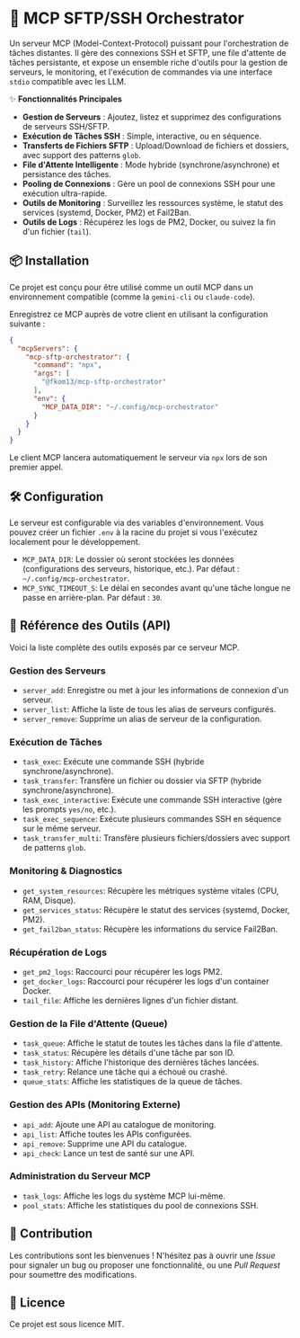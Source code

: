 # 🚀 MCP SFTP/SSH Orchestrator

Un serveur MCP (Model-Context-Protocol) puissant pour l'orchestration de tâches distantes. Il gère des connexions SSH et SFTP, une file d'attente de tâches persistante, et expose un ensemble riche d'outils pour la gestion de serveurs, le monitoring, et l'exécution de commandes via une interface `stdio` compatible avec les LLM.

✨ **Fonctionnalités Principales**

- **Gestion de Serveurs** : Ajoutez, listez et supprimez des configurations de serveurs SSH/SFTP.
- **Exécution de Tâches SSH** : Simple, interactive, ou en séquence.
- **Transferts de Fichiers SFTP** : Upload/Download de fichiers et dossiers, avec support des patterns `glob`.
- **File d'Attente Intelligente** : Mode hybride (synchrone/asynchrone) et persistance des tâches.
- **Pooling de Connexions** : Gère un pool de connexions SSH pour une exécution ultra-rapide.
- **Outils de Monitoring** : Surveillez les ressources système, le statut des services (systemd, Docker, PM2) et Fail2Ban.
- **Outils de Logs** : Récupérez les logs de PM2, Docker, ou suivez la fin d'un fichier (`tail`).

## 📦 Installation

Ce projet est conçu pour être utilisé comme un outil MCP dans un environnement compatible (comme la `gemini-cli` ou `claude-code`).

Enregistrez ce MCP auprès de votre client en utilisant la configuration suivante :

```json
{
  "mcpServers": {
    "mcp-sftp-orchestrator": {
      "command": "npx",
      "args": [
        "@fkom13/mcp-sftp-orchestrator"
      ],
      "env": {
        "MCP_DATA_DIR": "~/.config/mcp-orchestrator"
      }
    }
  }
}
```

Le client MCP lancera automatiquement le serveur via `npx` lors de son premier appel.

## 🛠️ Configuration

Le serveur est configurable via des variables d'environnement. Vous pouvez créer un fichier `.env` à la racine du projet si vous l'exécutez localement pour le développement.

- `MCP_DATA_DIR`: Le dossier où seront stockées les données (configurations des serveurs, historique, etc.). Par défaut : `~/.config/mcp-orchestrator`.
- `MCP_SYNC_TIMEOUT_S`: Le délai en secondes avant qu'une tâche longue ne passe en arrière-plan. Par défaut : `30`.

## 🧰 Référence des Outils (API)

Voici la liste complète des outils exposés par ce serveur MCP.

### Gestion des Serveurs

- `server_add`: Enregistre ou met à jour les informations de connexion d'un serveur.
- `server_list`: Affiche la liste de tous les alias de serveurs configurés.
- `server_remove`: Supprime un alias de serveur de la configuration.

### Exécution de Tâches

- `task_exec`: Exécute une commande SSH (hybride synchrone/asynchrone).
- `task_transfer`: Transfère un fichier ou dossier via SFTP (hybride synchrone/asynchrone).
- `task_exec_interactive`: Exécute une commande SSH interactive (gère les prompts `yes/no`, etc.).
- `task_exec_sequence`: Exécute plusieurs commandes SSH en séquence sur le même serveur.
- `task_transfer_multi`: Transfère plusieurs fichiers/dossiers avec support de patterns `glob`.

### Monitoring & Diagnostics

- `get_system_resources`: Récupère les métriques système vitales (CPU, RAM, Disque).
- `get_services_status`: Récupère le statut des services (systemd, Docker, PM2).
- `get_fail2ban_status`: Récupère les informations du service Fail2Ban.

### Récupération de Logs

- `get_pm2_logs`: Raccourci pour récupérer les logs PM2.
- `get_docker_logs`: Raccourci pour récupérer les logs d'un container Docker.
- `tail_file`: Affiche les dernières lignes d'un fichier distant.

### Gestion de la File d'Attente (Queue)

- `task_queue`: Affiche le statut de toutes les tâches dans la file d'attente.
- `task_status`: Récupère les détails d'une tâche par son ID.
- `task_history`: Affiche l'historique des dernières tâches lancées.
- `task_retry`: Relance une tâche qui a échoué ou crashé.
- `queue_stats`: Affiche les statistiques de la queue de tâches.

### Gestion des APIs (Monitoring Externe)

- `api_add`: Ajoute une API au catalogue de monitoring.
- `api_list`: Affiche toutes les APIs configurées.
- `api_remove`: Supprime une API du catalogue.
- `api_check`: Lance un test de santé sur une API.

### Administration du Serveur MCP

- `task_logs`: Affiche les logs du système MCP lui-même.
- `pool_stats`: Affiche les statistiques du pool de connexions SSH.

## 🤝 Contribution

Les contributions sont les bienvenues ! N'hésitez pas à ouvrir une *Issue* pour signaler un bug ou proposer une fonctionnalité, ou une *Pull Request* pour soumettre des modifications.

## 📄 Licence

Ce projet est sous licence MIT.
